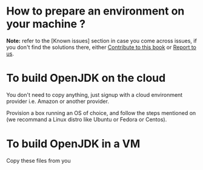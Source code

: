 # How to prepare an environment on your machine ?

**Note:** refer to the [Known issues] section in case you come across issues, if you don't find the solutions there, either [Contribute to this book](contributors.md) or [Report to us](feedback.md).

# To build OpenJDK on the cloud
You don't need to copy anything, just signup with a cloud environment provider i.e. Amazon or another provider.

Provision a box running an OS of choice, and follow the steps mentioned on [](../binaries/build_openjdk_9.html) (we recommand a Linux distro like Ubuntu or Fedora or Centos).

# To build OpenJDK in a VM
Copy these files from you